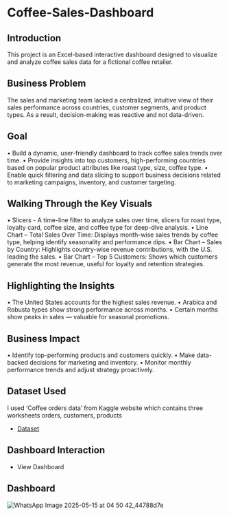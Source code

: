 # Coffee-Sales-Dashboard
## Introduction
This project is an Excel-based interactive dashboard designed to visualize and analyze coffee sales data for a fictional coffee retailer. 
## Business Problem
The sales and marketing team lacked a centralized, intuitive view of their sales performance across countries, customer segments, and product types. As a result, decision-making was reactive and not data-driven.
## Goal
•	Build a dynamic, user-friendly dashboard to track coffee sales trends over time.
•	Provide insights into top customers, high-performing countries based on popular product attributes like roast type, size, coffee type.
•	Enable quick filtering and data slicing to support business decisions related to marketing campaigns, inventory, and customer targeting.
## Walking Through the Key Visuals
•	Slicers - A time-line filter to analyze sales over time, slicers for roast type, loyalty card, coffee size, and coffee type for deep-dive analysis.
•	Line Chart – Total Sales Over Time: Displays month-wise sales trends by coffee type, helping identify seasonality and performance dips.
•	Bar Chart – Sales by Country: Highlights country-wise revenue contributions, with the U.S. leading the sales.
•	Bar Chart – Top 5 Customers: Shows which customers generate the most revenue, useful for loyalty and retention strategies.
## Highlighting the Insights
•	The United States accounts for the highest sales revenue.
•	Arabica and Robusta types show strong performance across months.
•	Certain months show peaks in sales — valuable for seasonal promotions.
## Business Impact
•	Identify top-performing products and customers quickly.
•	Make data-backed decisions for marketing and inventory.
•	Monitor monthly performance trends and adjust strategy proactively.
## Dataset Used
I used ‘Coffee orders data’ from Kaggle website which contains three worksheets orders, customers, products
- <a href="https://www.kaggle.com/datasets/mohammadkaiftahir/coffee-orders-data">Dataset</a>
## Dashboard Interaction
- <a herf="https://github.com/iSanchaita/Coffee-Sales-Dashboard/blob/main/Coffee%20Sales%20Dashboard.xlsx">View Dashboard</a>
## Dashboard
![WhatsApp Image 2025-05-15 at 04 50 42_44788d7e](https://github.com/user-attachments/assets/84643fbe-64a2-43cf-b38c-ef213a4e0d40)














